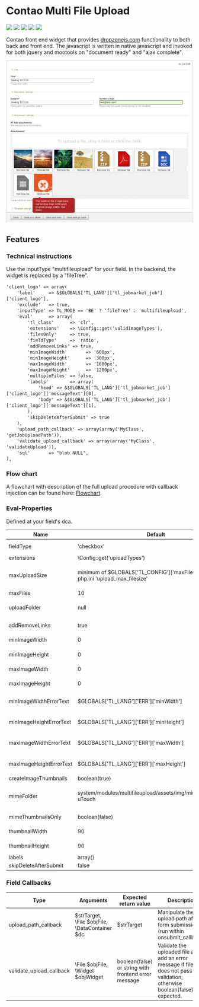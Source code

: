 # Contao Multi File Upload

![](https://img.shields.io/packagist/v/heimrichhannot/contao-multifileupload.svg)
![](https://img.shields.io/packagist/l/heimrichhannot/contao-multifileupload.svg)
![](https://img.shields.io/packagist/dt/heimrichhannot/contao-multifileupload.svg)
[![](https://img.shields.io/travis/heimrichhannot/contao-multifileupload/master.svg)](https://travis-ci.org/heimrichhannot/contao-head-bundle/)
[![](https://img.shields.io/coveralls/heimrichhannot/contao-multifileupload/master.svg)](https://coveralls.io/github/heimrichhannot/contao-head-bundle)

Contao front end widget that provides [dropzonejs.com](http://www.dropzonejs.com/) functionality to both back and front end.
The javascript is written in native javascript and invoked for both jquery and mootools on "document ready" and "ajax complete".

![alt text](./doc/multifileupload-demo.jpg "Multifileupload demo within contao backend")


## Features

### Technical instructions

Use the inputType "multifileupload" for your field. In the backend, the widget is replaced by a "fileTree".

```
'client_logo' => array(
    'label'     => &$GLOBALS['TL_LANG']['tl_jobmarket_job']['client_logo'],
    'exclude'   => true,
    'inputType' => TL_MODE == 'BE' ? 'fileTree' : 'multifileupload',
    'eval'      => array(
        'tl_class'      => 'clr',
        'extensions'    => \Config::get('validImageTypes'),
        'filesOnly'     => true,
        'fieldType'     => 'radio',
        'addRemoveLinks' => true,
        'minImageWidth'       => '600px',
        'minImageHeight'      => '300px',
        'maxImageWidth'       => '1600px',
        'maxImageHeight'      => '1200px',
        'multipleFiles' => false,
        'labels'        => array(
            'head' => &$GLOBALS['TL_LANG']['tl_jobmarket_job']['client_logo']['messageText'][0],
            'body' => &$GLOBALS['TL_LANG']['tl_jobmarket_job']['client_logo']['messageText'][1],
        ),
        'skipDeleteAfterSubmit' => true
    ),
    'upload_path_callback' => array(array('MyClass', 'getJobUploadPath')),
    'validate_upload_callback' => array(array('MyClass', 'validateUpload')),
    'sql'       => "blob NULL",
),
```

### Flow chart

A flowchart with description of the full upload procedure with callback injection can be found here: [Flowchart](./doc/upload-flow-chart.html).

### Eval-Properties

Defined at your field's dca.

Name | Default | Description
---- | ------- | -----------
fieldType | 'checkbox' | If set to "checkbox", multiple files can be uploaded, for single upload set to 'radio'
extensions | \Config::get('uploadTypes') | A comma separated list of allowed file types (e.g. "jpg,png")
maxUploadSize | minimum of $GLOBALS['TL_CONFIG']['maxFileSize'] and php.ini 'upload_max_filesize' | The desired maximum upload size measured in Bytes (e.g. "100"), KiB, MiB or GiB (e.g. "10M"). Can not exceed $GLOBALS['TL_CONFIG']['maxFileSize'] or php upload_max_filesize value.
maxFiles | 10 | The maximum file count per field
uploadFolder | null | The upload folder as String, e.g. "files/uploads", function or array. **(must be declared !!!)**, required to move files to correct destination after submission.
addRemoveLinks | true | Remove links are added to each of the file avatars in the jquery (caption can be overwritten within language files)
minImageWidth | 0 | The minimum image width. Set to 0 for no min width image validation. All units from \Image::getPixelValue() are supported.
minImageHeight | 0 | The minimum image height. Set to 0 for no min height image validation. All units from \Image::getPixelValue() are supported.
maxImageWidth | 0 | The maximum image width. Set to 0 for no max width image validation. All units from \Image::getPixelValue() are supported.
maxImageHeight | 0 | The maximum image height. Set to 0 for no max image height validation. All units from \Image::getPixelValue() are supported.
minImageWidthErrorText | $GLOBALS['TL_LANG']['ERR']['minWidth'] | Custom error message for minimum image width. (arguments provided: 1 - minimum width from config, 2 - current image width)
minImageHeightErrorText | $GLOBALS['TL_LANG']['ERR']['minHeight'] | Custom error message for minimum image height. (arguments provided: 1 - minimum height from config, 2 - current image height)
maxImageWidthErrorText | $GLOBALS['TL_LANG']['ERR']['maxWidth'] | Custom error message for maximum image width. (arguments provided: 1 - maximum width from config, 2 - current image width)
maxImageHeightErrorText | $GLOBALS['TL_LANG']['ERR']['maxHeight'] | Custom error message for maximum image height. (arguments provided: 1 - maximum height from config, 2 - current image height)
createImageThumbnails | boolean(true) | Set to false if you dont want to preview thumbnails.
mimeFolder | system/modules/multifileupload/assets/img/mimetypes/Numix-uTouch | The relative path from contao root to custom mimetype folder, mimetypes.json and images must lie inside. (example: system/modules/multifileupload/assets/img/mimetypes/Numix-uTouch)
mimeThumbnailsOnly | boolean(false) | Set to true if you want to show mime image thumbnails only, and no image preview at all. (performance improvement)
thumbnailWidth | 90 | The thumbnail width (in px) of the uploaded file preview within the dropzone preview container.
thumbnailHeight | 90 | The thumbnail height (in px) of the uploaded file preview within the dropzone preview container.
labels | array() | Overwrite the head and body labels within the upload field.
skipDeleteAfterSubmit | false | Prevent file removal from filesystem.


### Field Callbacks

Type | Arguments | Expected return value | Description
---- | ---- | ---- | -----------
upload_path_callback | $strTarget, \File $objFile, \DataContainer $dc | $strTarget | Manipulate the upload path after form submission (run within onsubmit_callback).
validate_upload_callback | \File $objFile, \Widget $objWidget | boolean(false) or string with frontend error message | Validate the uploaded file and add an error message if file does not pass validation, otherwise boolean(false) is expected.

